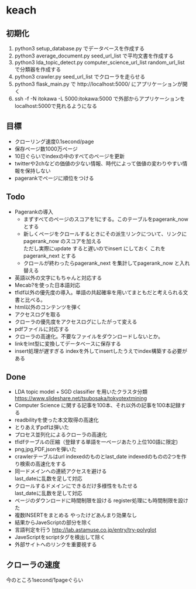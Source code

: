 # keach

## 初期化
1. python3 setup_database.py でデータベースを作成する
2. python3 average_document.py seed_url_list で平均文書を作成する
3. python3 lda_topic_detect.py computer_science_url_list random_url_list で分類器を作成する
4. python3 crawler.py seed_url_list でクローラを走らせる
5. python3 flask_main.py で http://localhost:5000/ にアプリケーションが開く
6. ssh -f -N itokawa -L 5000:itokawa:5000 で外部からアプリケーションをlocalhost:5000で見れるようになる

## 目標
- クローリング速度0.1second/page
- 保存ページ数1000万ページ
- 10日ぐらいでindexの中のすべてのページを更新
- twitterや2chなどの価値の少ない情報、時代によって価値の変わりやすい情報を保持しない
- pagerankでページに順位をつける

## Todo
- Pagerankの導入
    - まずすべてのページのスコアを1にする。このテーブルをpagerank_now とする
    - 新しくページをクロールするときにその派生リンクについて、リンクにpagerank_now のスコアを加える  
      ただし実際にupdate すると遅いのでinsert にしておく
      これをpagerank_next とする
    - クロールが終わったらpagerank_next を集計してpagerank_now と入れ替える
- 英語以外の文字にもちゃんと対応する
- Mecab?を使った日本語対応
- tfidf以外の優先度の導入。単語の共起確率を用いてまともだと考えられる文書と比べる。
- html以外のコンテンツを弾く
- アクセスログを取る
- クローラの優先度をアクセスログにしたがって変える
- pdfファイルに対応する
- クローラの高速化。不要なファイルをダウンロードしないとか。
- linkをInt型に変換してデータベースに保存する
- insert処理が遅すぎる
  indexを外してinsertしたうえでindex構築する必要がある

## Done
- LDA topic model + SGD classifier を用いたクラスタ分類
  https://www.slideshare.net/tsubosaka/tokyotextmining
- Computer Science に関する記事を100本、それ以外の記事を100本記録する
- readbilityを使った本文取得の高速化
- とりあえずpdfは弾いた
- プロセス並列化によるクローラの高速化
- tfidfテーブルの圧縮（登録する単語を一ページあたり上位100語に限定)
- png,jpg,PDF,jsonを弾いた
- crawlerテーブルはurl indexedのものとlast_date indexedのものの2つを作り検索の高速化をする
- 同一ドメインへの連続アクセスを避ける  
  last_dateに乱数を足して対応  
- クロールするドメインにできるだけ多様性をもたせる  
  last_dateに乱数を足して対応  
- ページのダウンロードに時間制限を設ける
  register処理にも時間制限を設けた
- 複数INSERTをまとめる
  やったけどあんまり効果なし
- 結果からJaveScriptの部分を除く
- 言語判定を行う
  http://lab.astamuse.co.jp/entry/try-polyglot
- JaveScriptをscriptタグを検出して除く
- 外部サイトへのリンクを重要視する

## クローラの速度
今のところ1second/1pageぐらい
